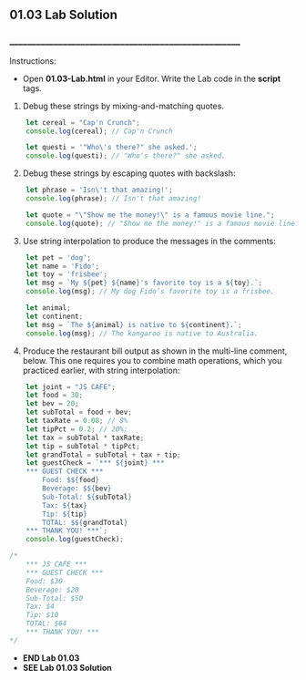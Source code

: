 ## 01.03 Lab Solution

### ____________________________________________________

Instructions:

- Open **01.03-Lab.html** in your Editor. Write the Lab code in the **script** tags.

1. Debug these strings by mixing-and-matching quotes.

```js
    let cereal = "Cap'n Crunch";
    console.log(cereal); // Cap'n Crunch

    let questi = '"Who\'s there?" she asked.';
    console.log(questi); // "Who's there?" she asked.
```

2. Debug these strings by escaping quotes with backslash:

```js
    let phrase = 'Isn\'t that amazing!';
    console.log(phrase); // Isn't that amazing!

    let quote = "\"Show me the money!\" is a famous movie line.";
    console.log(quote); // "Show me the money!" is a famous movie line.
```

3. Use string interpolation to produce the messages in the comments:

```js
    let pet = 'dog';
    let name = 'Fido';
    let toy = 'frisbee';
    let msg = `My ${pet} ${name}'s favorite toy is a ${toy}.`;
    console.log(msg); // My dog Fido’s favorite toy is a frisbee.

    let animal;
    let continent;
    let msg = `The ${animal} is native to ${continent}.`;
    console.log(msg); // The kangaroo is native to Australia.
```

4. Produce the restaurant bill output as shown in the multi-line comment, below. This one requires you to combine math operations, which you practiced earlier, with string interpolation:

```js
    let joint = "JS CAFE";
    let food = 30;
    let bev = 20;
    let subTotal = food + bev;
    let taxRate = 0.08; // 8%
    let tipPct = 0.2; // 20%;
    let tax = subTotal * taxRate;
    let tip = subTotal * tipPct;
    let grandTotal = subTotal + tax + tip;
    let guestCheck = `*** ${joint} ***
    *** GUEST CHECK ***
        Food: $${food}
        Beverage: $${bev} 
        Sub-Total: ${subTotal}
        Tax: ${tax}
        Tip: ${tip}
        TOTAL: $${grandTotal}
    *** THANK YOU! ***`;
    console.log(guestCheck);

/*
    *** JS CAFE ***
    *** GUEST CHECK ***
    Food: $30
    Beverage: $20
    Sub-Total: $50
    Tax: $4
    Tip: $10
    TOTAL: $64
    *** THANK YOU! ***
*/
```

- **END Lab 01.03**
- **SEE Lab 01.03 Solution**
